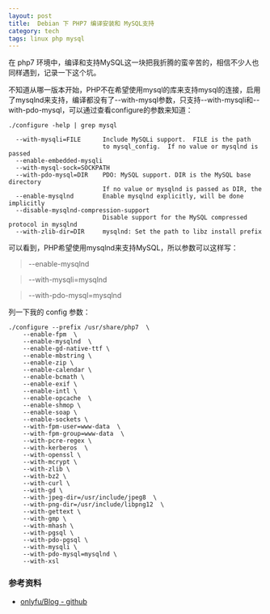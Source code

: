 ```yaml
---
layout: post
title:  Debian 下 PHP7 编译安装和 MySQL支持
category: tech
tags: linux php mysql
---
```


在 php7 环境中，编译和支持MySQL这一块把我折腾的蛮辛苦的，相信不少人也同样遇到，记录一下这个坑。

不知道从哪一版本开始，PHP不在希望使用mysql的库来支持mysql的连接，启用了mysqlnd来支持，编译都没有了--with-mysql参数，只支持--with-mysqli和--with-pdo-mysql，可以通过查看configure的参数来知道：

    ./configure -help | grep mysql

      --with-mysqli=FILE      Include MySQLi support.  FILE is the path
                              to mysql_config.  If no value or mysqlnd is passed
      --enable-embedded-mysqli
      --with-mysql-sock=SOCKPATH
      --with-pdo-mysql=DIR    PDO: MySQL support. DIR is the MySQL base directory
                              If no value or mysqlnd is passed as DIR, the
      --enable-mysqlnd        Enable mysqlnd explicitly, will be done implicitly
      --disable-mysqlnd-compression-support
                              Disable support for the MySQL compressed protocol in mysqlnd
      --with-zlib-dir=DIR     mysqlnd: Set the path to libz install prefix
      

可以看到，PHP希望使用mysqlnd来支持MySQL，所以参数可以这样写：

> --enable-mysqlnd

> --with-mysqli=mysqlnd

> --with-pdo-mysql=mysqlnd


列一下我的 config 参数：


    ./configure --prefix /usr/share/php7  \
        --enable-fpm  \
        --enable-mysqlnd  \
        --enable-gd-native-ttf \
        --enable-mbstring \
        --enable-zip \
        --enable-calendar \
        --enable-bcmath \
        --enable-exif \
        --enable-intl \
        --enable-opcache  \
        --enable-shmop \
        --enable-soap \
        --enable-sockets \
        --with-fpm-user=www-data  \
        --with-fpm-group=www-data  \
        --with-pcre-regex \
        --with-kerberos  \
        --with-openssl \
        --with-mcrypt \
        --with-zlib \
        --with-bz2 \
        --with-curl \
        --with-gd \
        --with-jpeg-dir=/usr/include/jpeg8  \
        --with-png-dir=/usr/include/libpng12  \
        --with-gettext \
        --with-gmp \
        --with-mhash \
        --with-pgsql \
        --with-pdo-pgsql \
        --with-mysqli \
        --with-pdo-mysql=mysqlnd \
        --with-xsl

### 参考资料

* [onlyfu/Blog - github](https://github.com/onlyfu/Blog/blob/master/Php/CentOS下PHP7的编译安装，MySQL的支持和一些问题的解决.md)
